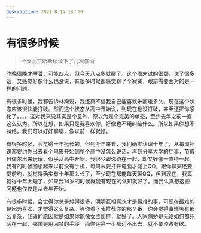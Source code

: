 ```yaml
---
description: 2021.8.15 18：20
---
```


# 有很多时候

> 今天北京断断续续下了几次暴雨

昨晚很晚才睡着，可能四点，但今天八点多就醒了。这个周末过的很颓，说了很多话，又感觉好像什么也没说，有很多时候都感觉聊了个寂寞，眼前需要面对的是一样的问题。

有很多时候，我都告诉林狗说，我还真不信我自己能喜欢朱卿瑗多久，现在这个状态应该很快能打破。然而这个状态从高中开始说，到现在也没打破，甚至还把你感化了。。。。这对我来说其实是个意外，原以为是个完美的单恋，至少去年之前一直这么认为。所以在想，如果只是我喜欢你，好像也不用纠结什么。所以如果你想不纠结，我们可以好好聊聊，像以前一样就好。

有很多时候，会觉得十年挺长的，但到今年来看，我们确实认识十年了，从每周补课都要约你出去看个电影开始到整个高中没怎么说话，再到分享大学的屁事，节假日偶尔出来玩玩，似乎从高中开始，我很少跟你待在一起，却又好像一直待一起。我有的时候回想起来以前没有手机，每周末要打开电脑才能上QQ，跟你聊天还要提前约，就觉得确实有十年那么长了，至少现在都能每天聊QQ，但到现在，我真觉得十年太短了，如果我14岁的时候就能有现在的认知就好了。而我认真想这些问题也仅仅是从去年开始。

有很多时候，会觉得你总是想得很多，明明互相喜欢才是最难的事，可现在最难的是因为喜欢，才觉得这么复杂。等你看了我推荐你的那个番，你会觉得事情哪有那么复杂，我磕的原因就是如果你能像女主那样，就好了。人家病娇是无论如何都死活在一起，哪怕是用囚禁的手段，而你连第一步都迈不出去，就不要谈占有欲。

